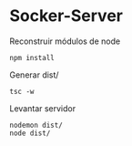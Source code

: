 # Socker-Server

Reconstruir módulos de node

```
npm install
```

Generar dist/

```
tsc -w
```

Levantar servidor

```
nodemon dist/
node dist/
```
